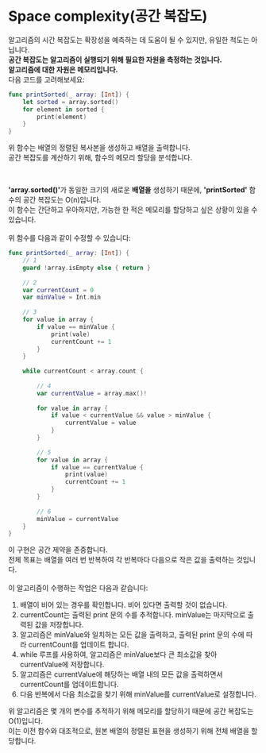 <h1>Space complexity(공간 복잡도)</h1>
<p>
    알고리즘의 시간 복잡도는 확장성을 예측하는 데 도움이 될 수 있지만, 유일한 척도는 아닙니다.<br>
    <strong>공간 복잡도는 알고리즘이 실행되기 위해 필요한 자원을 측정하는 것입니다.</strong><br>
    <strong>알고리즘에 대한 자원은 메모리입니다.</strong><br>
    다음 코드를 고려해보세요:<br>
</p>

```swift
func printSorted(_ array: [Int]) {
    let sorted = array.sorted()
    for element in sorted {
        print(element)
    }
}
```
<p>
    위 함수는 배열의 정렬된 복사본을 생성하고 배열을 출력합니다.<br>
    공간 복잡도를 계산하기 위해, 함수의 메모리 할당을 분석합니다.<br>
</p><br>

<p>
    <strong>'array.sorted()'</strong>가 동일한 크기의 새로운 <strong>배열을</strong> 생성하기 때문에, <strong>'printSorted'</strong> 함수의 공간 복잡도는 O(n)입니다.<br>
    이 함수는 간단하고 우아하지만, 가능한 한 적은 메모리를 할당하고 싶은 상황이 있을 수 있습니다.<br>
    <br>
    위 함수를 다음과 같이 수정할 수 있습니다:
</p>

```swift
func printSorted(_ array: [Int]) {
    // 1
    guard !array.isEmpty else { return }
    
    // 2
    var currentCount = 0
    var minValue = Int.min
    
    // 3
    for value in array {
        if value == minValue {
            print(vale)
            currentCount += 1
        }
    }
    
    while currentCount < array.count {
        
        // 4
        var currentValue = array.max()!
        
        for value in array {
            if value < currentValue && value > minValue {
                currentValue = value
            }
        }
        
        // 5
        for value in array {
            if value == currentValue {
                print(value)
                currentCount += 1
            }
        }
        
        // 6
        minValue = currentValue
    }
}
```

<p>
    이 구현은 공간 제약을 존중합니다.<br>
    전체 목표는 배열을 여러 번 반복하여 각 반복마다 다음으로 작은 값을 출력하는 것입니다.<br>
    <br>
    이 알고리즘이 수행하는 작업은 다음과 같습니다:<br>  
</p>

1. 배열이 비어 있는 경우를 확인합니다. 비어 있다면 출력할 것이 없습니다.
2. currentCount는 출력된 print 문의 수를 추적합니다. minValue는 마지막으로 출력된 값을 저장합니다.
3. 알고리즘은 minValue와 일치하는 모든 값을 출력하고, 출력된 print 문의 수에 따라 currentCount를 업데이트 합니다.
4. while 루프를 사용하여, 알고리즘은 minValue보다 큰 최소값을 찾아 currentValue에 저장합니다.
5. 알고리즘은 currentValue에 해당하는 배열 내의 모든 값을 출력하면서 currentCount를 업데이트합니다.
6. 다음 반복에서 다음 최소값을 찾기 위해 minValue를 currentValue로 설정합니다.

<p>
    위 알고리즘은 몇 개의 변수를 추적하기 위해 메모리를 할당하기 때문에 공간 복잡도는 O(1)입니다.<br>
    이는 이전 함수와 대조적으로, 원본 배열의 정렬된 표현을 생성하기 위해 전체 배열을 할당합니다.
</p>
